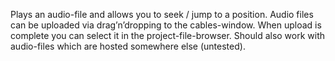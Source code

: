 Plays an audio-file and allows you to seek / jump to a position. Audio files can be uploaded via drag’n’dropping to the cables-window. When upload is complete you can select it in the project-file-browser. Should also work with audio-files which are hosted somewhere else (untested).
